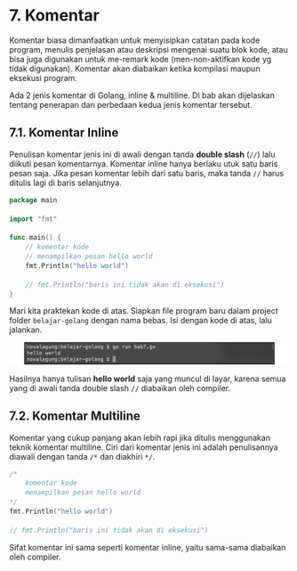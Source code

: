 # 7. Komentar

Komentar biasa dimanfaatkan untuk menyisipkan catatan pada kode program, menulis penjelasan atau deskripsi mengenai suatu blok kode, atau bisa juga digunakan untuk me-remark kode (men-non-aktifkan kode yg tidak digunakan). Komentar akan diabaikan ketika kompilasi maupun eksekusi program.

Ada 2 jenis komentar di Golang, inline & multiline. Di bab akan dijelaskan tentang penerapan dan perbedaan kedua jenis komentar tersebut.

## 7.1. Komentar Inline

Penulisan komentar jenis ini di awali dengan tanda **double slash** (`//`) lalu diikuti pesan komentarnya. Komentar inline hanya berlaku utuk satu baris pesan saja. Jika pesan komentar lebih dari satu baris, maka tanda `//` harus ditulis lagi di baris selanjutnya.

```go
package main

import "fmt"

func main() {
    // komentar kode
    // menampilkan pesan hello world
    fmt.Println("hello world")

    // fmt.Println("baris ini tidak akan di eksekusi")
}
```

Mari kita praktekan kode di atas. Siapkan file program baru dalam project folder `belajar-golang` dengan nama bebas. Isi dengan kode di atas, lalu jalankan.

![Contoh komentar inline](images/7_1_inline_comment.png)

Hasilnya hanya tulisan **hello world** saja yang muncul di layar, karena semua yang di awali tanda double slash `//` diabaikan oleh compiler.

## 7.2. Komentar Multiline

Komentar yang cukup panjang akan lebih rapi jika ditulis menggunakan teknik komentar multiline. Ciri dari komentar jenis ini adalah penulisannya diawali dengan tanda `/*` dan diakhiri `*/`.

```go
/*
    komentar kode
    menampilkan pesan hello world
*/
fmt.Println("hello world")

// fmt.Println("baris ini tidak akan di eksekusi")
```

Sifat komentar ini sama seperti komentar inline, yaitu sama-sama diabaikan oleh compiler.
